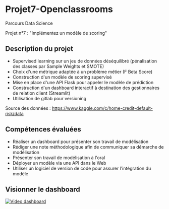 # Projet7-Openclassrooms
Parcours Data Science

Projet n°7 : "Implémentez un modèle de scoring"

## Description du projet
* Supervised learning sur un jeu de données déséquilibré (pénalisation des classes par Sample Weights et SMOTE)
* Choix d'une métrique adaptée à un problème métier (F Beta Score)
* Construction d'un modèle de scoring supervisé
* Mise en place d'une API Flask pour appeler le modèle de prédiction 
* Construction d'un dashboard interactif à destination des gestionnaires de relation client (Streamlit)
* Utilisation de gitlab pour versioning

Source des données : https://www.kaggle.com/c/home-credit-default-risk/data

## Compétences évaluées
* Réaliser un dashboard pour présenter son travail de modélisation
* Rédiger une note méthodologique afin de communiquer sa démarche de modélisation
* Présenter son travail de modélisation à l'oral
* Déployer un modèle via une API dans le Web
* Utiliser un logiciel de version de code pour assurer l’intégration du modèle

## Visionner le dashboard 
[![Video dashboard](https://www.youtube.com/watch?v=X8Awv1xasEw&feature=youtu.be)](https://www.youtube.com/watch?v=X8Awv1xasEw&feature=youtu.be)
